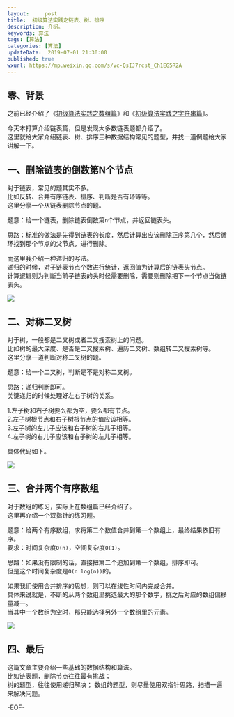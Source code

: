 ```yaml
---   
layout:     post  
title:  初级算法实践之链表、树、排序  
description: 介绍。  
keywords: 算法  
tags: [算法]    
categories: [算法]  
updateData:  2019-07-01 21:30:00  
published: true  
wxurl: https://mp.weixin.qq.com/s/vc-QsIJ7rcst_Ch1EG5R2A  
---  
```



## 零、背景  


之前已经介绍了《[初级算法实践之数组篇](https://mp.weixin.qq.com/s/vc-QsIJ7rcst_Ch1EG5R2A)》和《[初级算法实践之字符串篇](https://mp.weixin.qq.com/s/BSXZoPJtYuiXk28o5zsGuQ)》。  


今天本打算介绍链表篇，但是发现大多数链表题都介绍了。  
这里就给大家介绍链表、树、排序三种数据结构常见的题型，并找一道例题给大家讲解一下。  



## 一、删除链表的倒数第N个节点  


对于链表，常见的题其实不多。  
比如反转、合并有序链表、排序、判断是否有环等等。  
这里分享一个从链表删除节点的题。  


题意：给一个链表，删除链表倒数第`n`个节点，并返回链表头。  


思路：标准的做法是先得到链表的长度，然后计算出应该删除正序第几个，然后循环找到那个节点的父节点，进行删除。  


而这里我介绍一种递归的写法。  
递归的时候，对子链表节点个数进行统计，返回值为计算后的链表头节点。  
计算逻辑则为判断当前子链表的头时候需要删除，需要则删除把下一个节点当做链表头。  


![](http://res.tiankonguse.com/images/2019/07/02/001.png)


## 二、对称二叉树  


对于树，一般都是二叉树或者二叉搜索树上的问题。  
比如树的最大深度、是否是二叉搜索树、遍历二叉树、数组转二叉搜索树等。  
这里分享一道判断对称二叉树的题。  


题意：给一个二叉树，判断是不是对称二叉树。  


思路：递归判断即可。  
关键递归的时候处理好左右子树的关系。  


1.左子树和右子树要么都为空，要么都有节点。  
2.左子树根节点和右子树根节点的值应该相等。  
3.左子树的左儿子应该和右子树的右儿子相等。  
4.左子树的右儿子应该和右子树的左儿子相等。  


具体代码如下。  


![](http://res.tiankonguse.com/images/2019/07/02/002.png)


## 三、合并两个有序数组  


对于数组的练习，实际上在数组篇已经介绍了。  
这里再介绍一个双指针的练习题。  


题意：给两个有序数组，求将第二个数值合并到第一个数组上，最终结果依旧有序。  
要求：时间复杂度`O(n)`，空间复杂度`O(1)`。  


思路：如果没有限制的话，直接把第二个追加到第一个数组，排序即可。  
但是这个时间复杂度是`O(n log(n))`的。  


如果我们使用合并排序的思想，则可以在线性时间内完成合并。  
具体来说就是，不断的从两个数组里挑选最大的那个数字，挑之后对应的数组偏移量减一。  
当其中一个数组为空时，那只能选择另外一个数组里的元素。  


![](http://res.tiankonguse.com/images/2019/07/02/003.png)


## 四、最后  


这篇文章主要介绍一些基础的数据结构和算法。  
比如链表题，删除节点往往最有挑战；  
树的题型，往往使用递归解决；
数组的题型，则尽量使用双指针思路，扫描一遍来解决问题。  



-EOF-  

